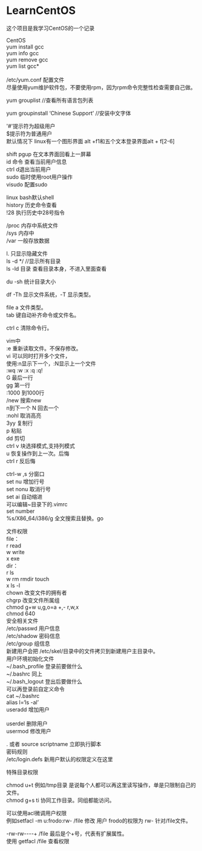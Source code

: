 # LearnCentOS
这个项目是我学习CentOS的一个记录

CentOS <br>
yum install gcc <br>
yum info gcc <br>
yum remove gcc <br>
yum list gcc* <br>
<br>
/etc/yum.conf 配置文件<br>
尽量使用yum维护软件包，不要使用rpm，因为rpm命令完整性检查需要自己做。<br>

yum grouplist //查看所有语言包列表<br>

yum groupinstall ‘Chinese Support’ //安装中文字体<br>

'#'提示符为超级用户<br>
$提示符为普通用户<br>
默认情况下 linux有一个图形界面 alt +f1和五个文本登录界面alt + f[2-6]<br>

shift pgup  在文本界面回看上一屏幕<br>
id 命令 查看当前用户信息<br>
ctrl d退出当前用户<br>
sudo  临时使用root用户操作<br>
visudo 配置sudo<br>

linux bash默认shell<br>
history  历史命令查看<br>
!28    执行历史中28号指令<br>

/proc   内存中系统文件<br>
/sys   内存中<br>
/var   一般存放数据<br>

l.   只显示隐藏文件<br>
ls -d */   //显示所有目录<br>
ls -ld 目录     查看目录本身，不进入里面查看<br>

du -sh   统计目录大小<br>

df -Th    显示文件系统，-T 显示类型。<br>

file a   文件类型。<br>
tab 键自动补齐命令或文件名。<br>

ctrl c  清除命令行。<br>

vim中<br>
:e  重新读取文件。不保存修改。<br>
vi 可以同时打开多个文件，<br>
使用:n显示下一个，:N显示上一个文件<br>
:wq  :w  :x  :q  :q!<br>
G  最后一行<br>
gg 第一行<br>
:1000   到1000行<br>
/new   搜索new <br>
n到下一个 N 回去一个<br>
:nohl    取消高亮<br>
3yy  复制行<br>
p  粘贴<br>
dd  剪切<br>
ctrl v  块选择模式,支持列模式<br>
u  恢复操作到上一次。后悔<br>
ctrl r 反后悔<br>

ctrl-w ,s 分窗口<br>
set nu 增加行号  <br>
set nonu  取消行号<br>
set ai  自动缩进<br>
可以编辑~目录下的.vimrc<br>
   set number<br>
%s/X86_64/i386/g      全文搜索且替换。go<br>
   
文件权限<br>
file：<br>
r    read<br>
w    write<br>
x    exe<br>
dir：<br>
r    ls<br>
w    rm rmdir touch<br>
x   ls -l<br>
chown  改变文件的拥有者<br>
chgrp  改变文件所属组<br>
chmod g+w   u,g,o=a   +,-  r,w,x<br>
chmod 640         <br>
安全相关文件<br>
/etc/passwd    用户信息<br>
/etc/shadow    密码信息<br>
/etc/group     组信息<br>
新建用户会把 /etc/skel/目录中的文件拷贝到新建用户主目录中。<br>
用户环境初始化文件<br>
~/.bash_profile   登录前要做什么<br>
~/.bashrc         同上<br>
~/.bash_logout    登出后要做什么<br>
可以再登录前自定义命令<br>
cat ~/.bashrc<br>
alias l=‘ls -al’<br>
useradd   增加用户<br>  
userdel   删除用户<br>
usermod   修改用户<br>

. 或者 source scriptname  立即执行脚本<br>
密码规则<br>
/etc/login.defs   新用户默认的权限定义在这里<br>

特殊目录权限<br>

chmod  u+t  例如/tmp目录  是说每个人都可以再这里读写操作，单是只限制自己的文件。<br>
chmod g+s ti  协同工作目录。同组都能访问。<br>

可以使用acl微调用户权限<br>
例如setfacl -m u:frodo:rw- /file  修改 用户 frodo的权限为 rw- 针对/file文件。<br>

-rw-rw----+    /file  最后是个+号，代表有扩展属性。<br>
使用 getfacl /file   查看权限<br>


